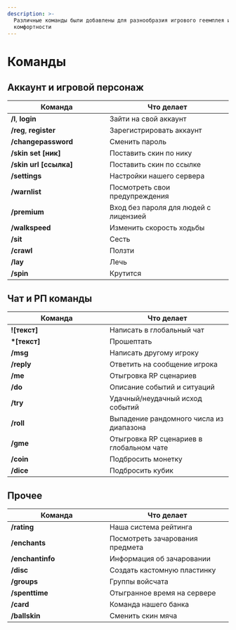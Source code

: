 ```yaml
---
description: >-
  Различные команды были добавлены для разнообразия игрового геемплея и его
  комфортности
---
```


# Команды

## Аккаунт и игровой персонаж

<table><thead><tr><th width="209">Команда</th><th>Что делает</th></tr></thead><tbody><tr><td><strong>/l</strong>, <strong>login</strong></td><td>Зайти на свой аккаунт</td></tr><tr><td><strong>/reg</strong>, <strong>register</strong></td><td>Зарегистрировать аккаунт</td></tr><tr><td><strong>/changepassword</strong></td><td>Сменить пароль</td></tr><tr><td><strong>/skin set [ник]</strong></td><td>Поставить скин по нику</td></tr><tr><td><strong>/skin url [ссылка]</strong></td><td>Поставить скин по ссылке</td></tr><tr><td><strong>/settings</strong></td><td>Настройки нашего сервера</td></tr><tr><td><strong>/warnlist</strong></td><td>Посмотреть свои предупреждения</td></tr><tr><td><strong>/premium</strong></td><td>Вход без пароля для людей с лицензией</td></tr><tr><td><strong>/walkspeed</strong></td><td>Изменить скорость ходьбы</td></tr><tr><td><strong>/sit</strong></td><td>Сесть</td></tr><tr><td><strong>/crawl</strong></td><td>Ползти</td></tr><tr><td><strong>/lay</strong></td><td>Лечь</td></tr><tr><td><strong>/spin</strong></td><td>Крутится</td></tr></tbody></table>

## Чат и РП команды

<table><thead><tr><th width="209">Команда</th><th>Что делает</th></tr></thead><tbody><tr><td><strong>![текст]</strong></td><td>Написать в глобальный чат</td></tr><tr><td><strong>*[текст]</strong></td><td>Прошептать</td></tr><tr><td><strong>/msg</strong></td><td>Написать другому игроку</td></tr><tr><td><strong>/reply</strong></td><td>Ответить на сообщение игрока</td></tr><tr><td><strong>/me</strong></td><td>Отыгровка RP сценариев</td></tr><tr><td><strong>/do</strong></td><td>Описание событий и ситуаций</td></tr><tr><td><strong>/try</strong></td><td>Удачный/неудачный исход событий</td></tr><tr><td><strong>/roll</strong></td><td>Выпадение рандомного числа из диапазона</td></tr><tr><td><strong>/gme</strong></td><td>Отыгровка RP сценариев в глобальном чате</td></tr><tr><td><strong>/coin</strong></td><td>Подбросить монетку</td></tr><tr><td><strong>/dice</strong></td><td>Подбросить кубик</td></tr></tbody></table>

## Прочее

<table><thead><tr><th width="209">Команда</th><th>Что делает</th></tr></thead><tbody><tr><td><strong>/rating</strong></td><td>Наша система рейтинга</td></tr><tr><td><strong>/enchants</strong></td><td>Посмотреть зачарования предмета</td></tr><tr><td><strong>/enchantinfo</strong></td><td>Информация об зачаровании</td></tr><tr><td><strong>/disc</strong></td><td>Создать кастомную пластинку</td></tr><tr><td><strong>/groups</strong></td><td>Группы войсчата</td></tr><tr><td><strong>/spenttime</strong></td><td>Отыгранное время на сервере</td></tr><tr><td><strong>/card</strong></td><td>Команда нашего банка</td></tr><tr><td><strong>/ballskin</strong></td><td>Сменить скин мяча</td></tr></tbody></table>
